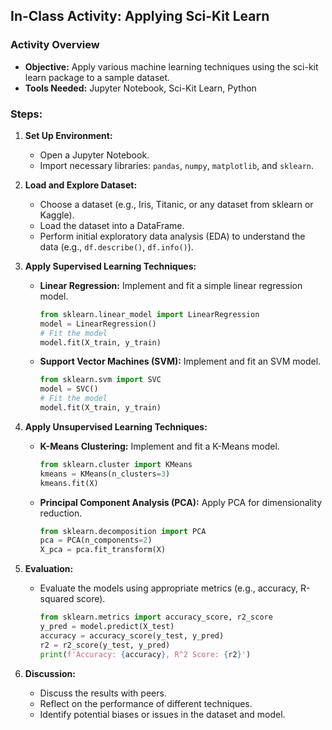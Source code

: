 ## In-Class Activity: Applying Sci-Kit Learn

### Activity Overview
- **Objective:** Apply various machine learning techniques using the sci-kit learn package to a sample dataset.
- **Tools Needed:** Jupyter Notebook, Sci-Kit Learn, Python

### Steps:
1. **Set Up Environment:**
   - Open a Jupyter Notebook.
   - Import necessary libraries: `pandas`, `numpy`, `matplotlib`, and `sklearn`.

2. **Load and Explore Dataset:**
   - Choose a dataset (e.g., Iris, Titanic, or any dataset from sklearn or Kaggle).
   - Load the dataset into a DataFrame.
   - Perform initial exploratory data analysis (EDA) to understand the data (e.g., `df.describe()`, `df.info()`).

3. **Apply Supervised Learning Techniques:**
   - **Linear Regression:** Implement and fit a simple linear regression model.
     ```python
     from sklearn.linear_model import LinearRegression
     model = LinearRegression()
     # Fit the model
     model.fit(X_train, y_train)
     ```
   - **Support Vector Machines (SVM):** Implement and fit an SVM model.
     ```python
     from sklearn.svm import SVC
     model = SVC()
     # Fit the model
     model.fit(X_train, y_train)
     ```

4. **Apply Unsupervised Learning Techniques:**
   - **K-Means Clustering:** Implement and fit a K-Means model.
     ```python
     from sklearn.cluster import KMeans
     kmeans = KMeans(n_clusters=3)
     kmeans.fit(X)
     ```
   - **Principal Component Analysis (PCA):** Apply PCA for dimensionality reduction.
     ```python
     from sklearn.decomposition import PCA
     pca = PCA(n_components=2)
     X_pca = pca.fit_transform(X)
     ```

5. **Evaluation:**
   - Evaluate the models using appropriate metrics (e.g., accuracy, R-squared score).
     ```python
     from sklearn.metrics import accuracy_score, r2_score
     y_pred = model.predict(X_test)
     accuracy = accuracy_score(y_test, y_pred)
     r2 = r2_score(y_test, y_pred)
     print(f'Accuracy: {accuracy}, R^2 Score: {r2}')
     ```

6. **Discussion:**
   - Discuss the results with peers.
   - Reflect on the performance of different techniques.
   - Identify potential biases or issues in the dataset and model.
